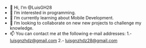- 👋 Hi, I’m @LuisGH28
- 👀 I’m interested in programming.
- 🌱 I’m currently learning about Mobile Development.
- 💞️ I’m looking to collaborate on new new projects to challenge my knowledge.
- 📫 You can contact me at the following e-mail addresses: 1.- luisgnzhdz@gmail.com 2.- luisgnzhdz28@gmail.com
<!---
LuisGH28/LuisGH28 is a ✨ special ✨ repository because its `README.md` (this file) appears on your GitHub profile.
You can click the Preview link to take a look at your changes.
--->
